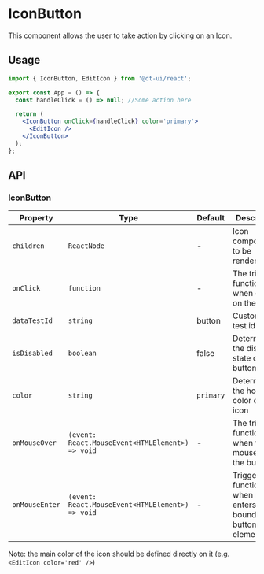 # IconButton

This component allows the user to take action by clicking on an Icon.

## Usage

```jsx
import { IconButton, EditIcon } from '@dt-ui/react';

export const App = () => {
  const handleClick = () => null; //Some action here

  return (
    <IconButton onClick={handleClick} color='primary'>
      <EditIcon />
    </IconButton>
  );
};
```

## API

### IconButton

| Property       | Type                                             | Default   | Description                                                       |
| -------------- | ------------------------------------------------ | --------- | ----------------------------------------------------------------- |
| `children`     | `ReactNode`                                      | -         | Icon component to be rendered                                     |
| `onClick`      | `function`                                       | -         | The triggered function when clicked on the button                 |
| `dataTestId`   | `string`                                         | button    | Customizable test identifier                                      |
| `isDisabled`   | `boolean`                                        | false     | Determines the disabled state of the button                       |
| `color`        | `string`                                         | `primary` | Determines the hover color of the icon                            |
| `onMouseOver`  | `(event: React.MouseEvent<HTMLElement>) => void` | -         | The triggered function when the mouse overs the button            |
| `onMouseEnter` | `(event: React.MouseEvent<HTMLElement>) => void` | -         | Trigger function when mouse enters the boundary of button element |

Note: the main color of the icon should be defined directly on it (e.g. `<EditIcon color='red' />`)
